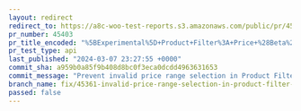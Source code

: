 ```yaml
---
layout: redirect
redirect_to: https://a8c-woo-test-reports.s3.amazonaws.com/public/pr/45403/api/index.html
pr_number: 45403
pr_title_encoded: "%5BExperimental%5D+Product+Filter%3A+Price+%28Beta%29+block%3A+Prevent+invalid+price+range+selection+in+Product+Filter+Price+block"
pr_test_type: api
last_published: "2024-03-07 23:27:55 +0000"
commit_sha: a959b0a85f9b408d8bc0f3eca0dcdd4963631653
commit_message: "Prevent invalid price range selection in Product Filter Price block"
branch_name: fix/45361-invalid-price-range-selection-in-product-filter-price-block
passed: false
---
```

